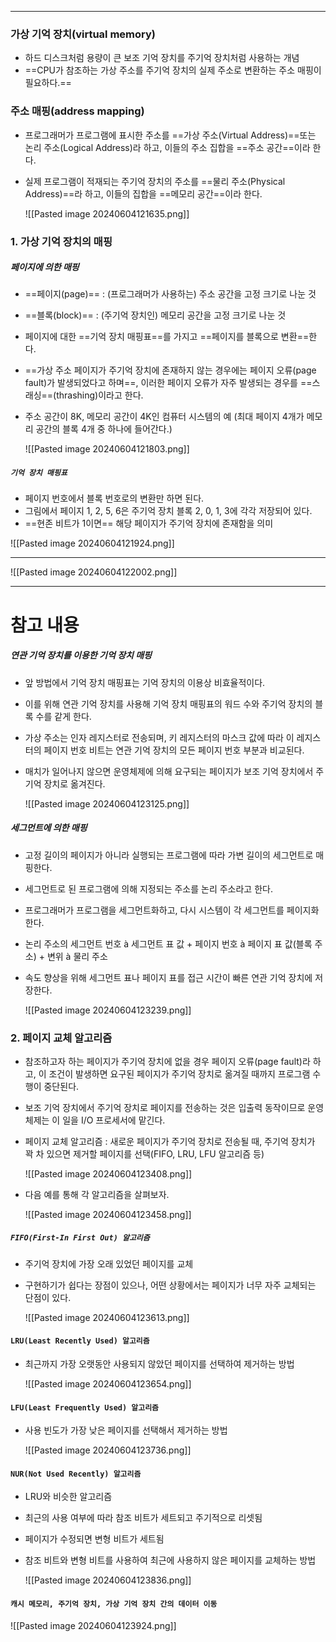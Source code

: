 
---
### 가상 기억 장치(virtual memory)
 - 하드 디스크처럼 용량이 큰 보조 기억 장치를 주기억 장치처럼 사용하는 개념 
 - ==CPU가 참조하는 가상 주소를 주기억 장치의 실제 주소로 변환하는 주소 매핑이 필요하다.==
### 주소 매핑(address mapping) 
- 프로그래머가 프로그램에 표시한 주소를 ==가상 주소(Virtual Address)==또는 논리 주소(Logical Address)라 하고, 이들의 주소 집합을 ==주소 공간==이라 한다. 
- 실제 프로그램이 적재되는 주기억 장치의 주소를 ==물리 주소(Physical Address)==라 하고, 이들의 집합을 ==메모리 공간==이라 한다.

	![[Pasted image 20240604121635.png]]

### 1. 가상 기억 장치의 매핑
##### 페이지에 의한 매핑
- ==페이지(page)== : (프로그래머가 사용하는) 주소 공간을 고정 크기로 나눈 것 
- ==블록(block)== : (주기억 장치인) 메모리 공간을 고정 크기로 나눈 것 
- 페이지에 대한 ==기억 장치 매핑표==를 가지고 ==페이지를 블록으로 변환==한다. 
- ==가상 주소 페이지가 주기억 장치에 존재하지 않는 경우에는 페이지 오류(page fault)가 발생되었다고 하며==, 이러한 페이지 오류가 자주 발생되는 경우를 ==스래싱==(thrashing)이라고 한다. 
- 주소 공간이 8K, 메모리 공간이 4K인 컴퓨터 시스템의 예 (최대 페이지 4개가 메모리 공간의 블록 4개 중 하나에 들어간다.)

	![[Pasted image 20240604121803.png]]

##### `기억 장치 매핑표`
- 페이지 번호에서 블록 번호로의 변환만 하면 된다. 
- 그림에서 페이지 1, 2, 5, 6은 주기억 장치 블록 2, 0, 1, 3에 각각 저장되어 있다. 
- ==현존 비트가 1이면== 해당 페이지가 주기억 장치에 존재함을 의미

![[Pasted image 20240604121924.png]]

---
![[Pasted image 20240604122002.png]]

---
# 참고 내용
##### 연관 기억 장치를 이용한 기억 장치 매핑
- 앞 방법에서 기억 장치 매핑표는 기억 장치의 이용상 비효율적이다. 
- 이를 위해 연관 기억 장치를 사용해 기억 장치 매핑표의 워드 수와 주기억 장치의 블록 수를 같게 한다. 
- 가상 주소는 인자 레지스터로 전송되며, 키 레지스터의 마스크 값에 따라 이 레지스터의 페이지 번호 비트는 연관 기억 장치의 모든 페이지 번호 부분과 비교된다. 
- 매치가 일어나지 않으면 운영체제에 의해 요구되는 페이지가 보조 기억 장치에서 주기억 장치로 옮겨진다.

	![[Pasted image 20240604123125.png]]

##### 세그먼트에 의한 매핑 
- 고정 길이의 페이지가 아니라 실행되는 프로그램에 따라 가변 길이의 세그먼트로 매핑한다. 
- 세그먼트로 된 프로그램에 의해 지정되는 주소를 논리 주소라고 한다. 
- 프로그래머가 프로그램을 세그먼트화하고, 다시 시스템이 각 세그먼트를 페이지화한다. 
- 논리 주소의 세그먼트 번호 à 세그먼트 표 값 + 페이지 번호 à 페이지 표 값(블록 주소) + 변위 à 물리 주소 
- 속도 향상을 위해 세그먼트 표나 페이지 표를 접근 시간이 빠른 연관 기억 장치에 저장한다.

	![[Pasted image 20240604123239.png]]

### 2. 페이지 교체 알고리즘
- 참조하고자 하는 페이지가 주기억 장치에 없을 경우 페이지 오류(page fault)라 하고, 이 조건이 발생하면 요구된 페이지가 주기억 장치로 옮겨질 때까지 프로그램 수행이 중단된다. 
- 보조 기억 장치에서 주기억 장치로 페이지를 전송하는 것은 입출력 동작이므로 운영체제는 이 일을 I/O 프로세서에 맡긴다. 
- 페이지 교체 알고리즘 : 새로운 페이지가 주기억 장치로 전송될 때, 주기억 장치가 꽉 차 있으면 제거할 페이지를 선택(FIFO, LRU, LFU 알고리즘 등)

	![[Pasted image 20240604123408.png]]
- 다음 예를 통해 각 알고리즘을 살펴보자.

	![[Pasted image 20240604123458.png]]

##### `FIFO(First-In First Out) 알고리즘`
- 주기억 장치에 가장 오래 있었던 페이지를 교체 
- 구현하기가 쉽다는 장점이 있으나, 어떤 상황에서는 페이지가 너무 자주 교체되는 단점이 있다.

	![[Pasted image 20240604123613.png]]

#### `LRU(Least Recently Used) 알고리즘`
- 최근까지 가장 오랫동안 사용되지 않았던 페이지를 선택하여 제거하는 방법

	![[Pasted image 20240604123654.png]]

#### `LFU(Least Frequently Used) 알고리즘`
- 사용 빈도가 가장 낮은 페이지를 선택해서 제거하는 방법

	![[Pasted image 20240604123736.png]]

#### `NUR(Not Used Recently) 알고리즘`
- LRU와 비슷한 알고리즘 
- 최근의 사용 여부에 따라 참조 비트가 세트되고 주기적으로 리셋됨 
- 페이지가 수정되면 변형 비트가 세트됨 
- 참조 비트와 변형 비트를 사용하여 최근에 사용하지 않은 페이지를 교체하는 방법

	![[Pasted image 20240604123836.png]]

#### `캐시 메모리, 주기억 장치, 가상 기억 장치 간의 데이터 이동`

![[Pasted image 20240604123924.png]]

